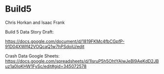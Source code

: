 # Build5
Chris Horkan and Isaac Frank

Build 5 Data Story Draft:

https://docs.google.com/document/d/1819FKMc4fbCGpfP-91D04XWIf42VOQcaQ1w7hPSdoiU/edit


Crash Data Google Sheets:
https://docs.google.com/spreadsheets/d/1lsruP5h5OhtYAlwJeBI9AeKdD2JBuz1a0IoKHW1FySc/edit#gid=345072578

